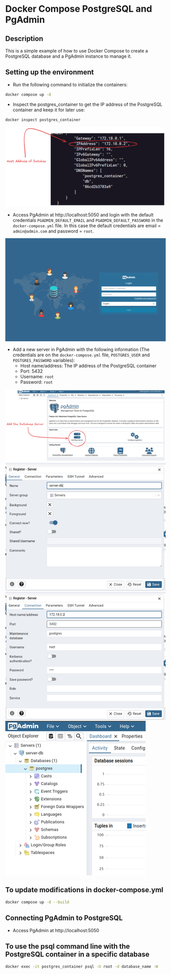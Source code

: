 # Docker Compose PostgreSQL and PgAdmin


## Description

This is a simple example of how to use Docker Compose to create a PostgreSQL database and a PgAdmin instance to manage it.


## Setting up the environment

- Run the following command to initialize the containers:
    
```bash
docker compose up -d
```

- Inspect the postgres_container to get the IP address of the PostgreSQL container and keep it for later use:
  
```bash
docker inspect postgres_container
```
![Image](./hostAddress.png)


- Access PgAdmin at http://localhost:5050 and login with the default credentials `PGADMIN_DEFAULT_EMAIL` and `PGADMIN_DEFAULT_PASSWORD` in the `docker-compose.yml` file. In this case the default credentials are email = `admin@admin.com` and password =  `root`.


![Image](./login.png)


- Add a new server in PgAdmin with the following information (The credentials are on the `docker-compose.yml` file, `POSTGRES_USER` and `POSTGRES_PASSWORD` variables):
    - Host name/address: The IP address of the PostgreSQL container
    - Port: 5432
    - Username: `root`
    - Password: `root`
  
![Image](./createserver.png)
![Image](./servername.png)
![Image](./serverconnection.png)
![Image](./connectionestablished.png)




## To update modifications in docker-compose.yml

```bash
docker compose up -d --build
```

## Connecting PgAdmin to PostgreSQL

- Access PgAdmin at http://localhost:5050



## To use the psql command line with the PostgreSQL container  in a specific database

```bash
docker exec -it postgres_container psql -U root -d database_name -W
```
